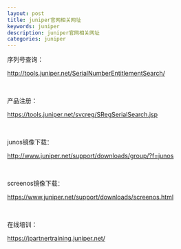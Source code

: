 ```yaml
---
layout: post
title: juniper官网相关网址
keywords: juniper
description: juniper官网相关网址
categories: juniper
---
```

序列号查询：
<p><a href="http://tools.juniper.net/SerialNumberEntitlementSearch/">http://tools.juniper.net/SerialNumberEntitlementSearch/</a></p>
<p>&nbsp;</p>
<p>产品注册：</p>
<p><a href="https://tools.juniper.net/svcreg/SRegSerialSearch.jsp">https://tools.juniper.net/svcreg/SRegSerialSearch.jsp</a></p>
<p>&nbsp;</p>
<p><span lang="en-US">junos<span lang="zh-CN">镜像下载：</span></span></p>
<p><a href="http://www.juniper.net/support/downloads/group/?f=junos">http://www.juniper.net/support/downloads/group/?f=junos</a></p>
<p>&nbsp;</p>
<p><span lang="en-US">screenos<span lang="zh-CN">镜像下载：</span></span></p>
<p><a href="https://www.juniper.net/support/downloads/screenos.html">https://www.juniper.net/support/downloads/screenos.html</a></p>
<p>&nbsp;</p>
<p>在线培训：</p>
<p><a href="https://jpartnertraining.juniper.net/">https://jpartnertraining.juniper.net/</a></p>
    

